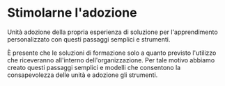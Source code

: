# <a name="drive-adoption"></a>Stimolarne l'adozione

Unità adozione della propria esperienza di soluzione per l'apprendimento personalizzato con questi passaggi semplici e strumenti. 

È presente che le soluzioni di formazione solo a quanto previsto l'utilizzo che riceveranno all'interno dell'organizzazione.  Per tale motivo abbiamo creato questi passaggi semplici e modelli che consentono la consapevolezza delle unità e adozione gli strumenti.  



